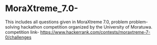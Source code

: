 # MoraXtreme_7.0-
This includes all questions given in MoraXtreme 7.0, problem problem-solving hackathon competition organized by the University of Moratuwa.
competition link- https://www.hackerrank.com/contests/moraxtreme-7-0/challenges
